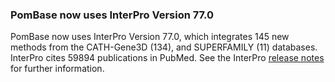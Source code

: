### PomBase now uses InterPro Version 77.0

<!-- newsfeed_thumbnail: interpro_32px.png -->

PomBase now uses InterPro Version 77.0, which integrates 145 new
methods from the CATH-Gene3D (134), and SUPERFAMILY (11)
databases. InterPro cites 59894 publications in PubMed. See the
InterPro [release notes](https://www.ebi.ac.uk/interpro/release_notes/)
for further information.
